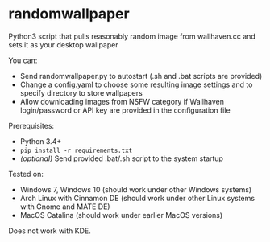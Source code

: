 # randomwallpaper
Python3 script that pulls reasonably random image from wallhaven.cc and sets it as your desktop wallpaper

You can:
* Send randomwallpaper.py to autostart (.sh and .bat scripts are provided)
* Change a config.yaml to choose some resulting image settings and to specify directory to store wallpapers
* Allow downloading images from NSFW category if Wallhaven login/password or API key are provided in the configuration file

Prerequisites:
* Python 3.4+
* `pip install -r requirements.txt`
* _(optional)_ Send provided .bat/.sh script to the system startup

Tested on:
* Windows 7, Windows 10 (should work under other Windows systems)
* Arch Linux with Cinnamon DE (should work under other Linux systems with Gnome and MATE DE)
* MacOS Catalina (should work under earlier MacOS versions)

Does not work with KDE.
